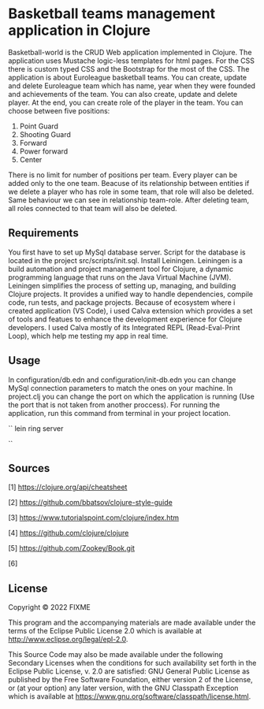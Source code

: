 # Basketball teams management application in Clojure

Basketball-world is the CRUD Web application implemented in Clojure. The application uses Mustache logic-less templates for html pages. For the CSS there is custom typed CSS and the Bootstrap for the most of the CSS. The application is about Euroleague basketball teams. You can create, update and delete Euroleague team which has name, year when they were founded and achievements of the team. You can also create, update and delete player. At the end, you can create role of the player in the team. You can choose between five positions:

1. Point Guard
2. Shooting Guard
3. Forward
4. Power forward
5. Center

There is no limit for number of positions per team. Every player can be added only to the one team. Beacuse of its relationship between entities if we delete a player who has role in some team, that role will also be deleted. Same behaviour we can see in relationship team-role. After deleting team, all roles connected to that team will also be deleted. 

## Requirements

You first have to set up MySql database server. Script for the database is located in the project src/scripts/init.sql. Install Leiningen. Leiningen is a build automation and project management tool for Clojure, a dynamic programming language that runs on the Java Virtual Machine (JVM). Leiningen simplifies the process of setting up, managing, and building Clojure projects. It provides a unified way to handle dependencies, compile code, run tests, and package projects. Because of ecosystem where i created application (VS Code), i used Calva extension which provides a set of tools and featues to enhance the development experience for Clojure developers. I used Calva mostly of its Integrated REPL (Read-Eval-Print Loop), which help me testing my app in real time.


## Usage

In configuration/db.edn and configuration/init-db.edn you can change MySql connection parameters to match the ones on your machine.
In project.clj you can change the port on which the application is running (Use the port that is not taken from another proccess). For running the application, run this command from terminal in your project location.


`` 
lein ring server 

``

## Sources


[1] https://clojure.org/api/cheatsheet

[2] https://github.com/bbatsov/clojure-style-guide

[3] https://www.tutorialspoint.com/clojure/index.htm

[4] https://github.com/clojure/clojure

[5] https://github.com/Zookey/Book.git 

[6] 



## License

Copyright © 2022 FIXME

This program and the accompanying materials are made available under the
terms of the Eclipse Public License 2.0 which is available at
http://www.eclipse.org/legal/epl-2.0.

This Source Code may also be made available under the following Secondary
Licenses when the conditions for such availability set forth in the Eclipse
Public License, v. 2.0 are satisfied: GNU General Public License as published by
the Free Software Foundation, either version 2 of the License, or (at your
option) any later version, with the GNU Classpath Exception which is available
at https://www.gnu.org/software/classpath/license.html.
